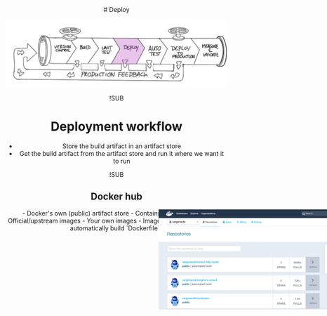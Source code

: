 <!-- .slide: data-background="#64217E" -->
<center>
# Deploy

![cd - deploy](img/deploy-continuous-deployment-pipeline.png) <!-- .element: class="noborder" -->


!SUB
# Deployment workflow
- Store the build artifact in an artifact store <!-- .element: class="fragment" -->
- Get the build artifact from the artifact store and run it where we want it to run <!-- .element: class="fragment" -->

!SUB
## Docker hub
<div style="position: absolute; right: 0; top:100; width: 40%; height: auto;"><img src="img/docker-hub.png"/></div>
- Docker's own (public) artifact store
- Contains Docker images
  - Official/upstream images
  - Your own images
- Images can be private
- Can automatically build `Dockerfile`s
